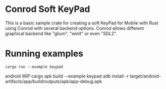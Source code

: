 # Conrod Soft KeyPad
This is a basic sample crate for creating a soft KeyPad for Mobile with Rust using Conrod with several backend options. Conrod allows different graphical backend like "glium", "winit" or even "SDL2". 

# Running examples

```
cargo run --example keypad
```


android WIP
cargo apk build --example keypad
adb install -r target/android-artifacts/app/build/outputs/apk/app-debug.apk